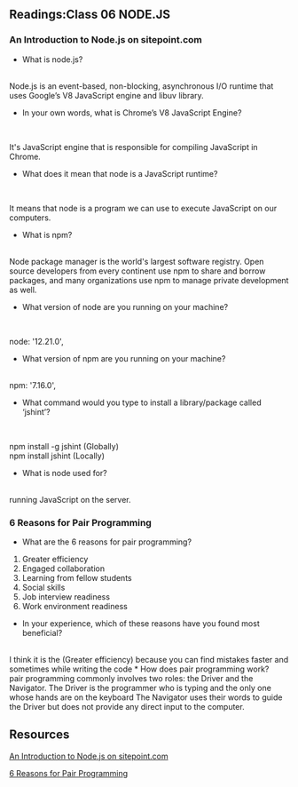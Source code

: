 
## Readings:Class 06 NODE.JS
### An Introduction to Node.js on sitepoint.com
 * What is node.js?
<br>
Node.js is an event-based, non-blocking, asynchronous I/O runtime that uses Google’s V8 JavaScript engine and libuv library.

 * In your own words, what is Chrome’s V8 JavaScript Engine?
<br>

It's JavaScript engine that is responsible for compiling JavaScript in Chrome.
 * What does it mean that node is a JavaScript runtime?
<br>

It means that node is a program we can use to execute JavaScript on our computers.

 * What is npm?
<br>
Node package manager is the world's largest software registry. Open source developers from every continent use npm to share and borrow packages, and many organizations use npm to manage private development as well.

 * What version of node are you running on your machine?
<br>
  
  node: '12.21.0',

* What version of npm are you running on your machine?
<br>
npm: '7.16.0',

 * What command would you type to install a library/package called ‘jshint’?
<br>

npm install -g jshint (Globally)
<br>
npm install jshint (Locally)

 * What is node used for?
 <br>
running JavaScript on the server.
<br>

### 6 Reasons for Pair Programming

* What are the 6 reasons for pair programming?
1. Greater efficiency
2. Engaged collaboration
3. Learning from fellow students
4. Social skills
5. Job interview readiness
6. Work environment readiness

* In your experience, which of these reasons have you found most beneficial?
<br>
I think it is the (Greater efficiency) because you can find mistakes faster and sometimes while writing the code
* How does pair programming work?
<br>
pair programming commonly involves two roles: the Driver and the Navigator.
The Driver is the programmer who is typing and the only one whose hands are on the keyboard
The Navigator uses their words to guide the Driver but does not provide any direct input to the computer.

## Resources
[An Introduction to Node.js on sitepoint.com ](https://www.sitepoint.com/an-introduction-to-node-js/)

[6 Reasons for Pair Programming](https://www.codefellows.org/blog/6-reasons-for-pair-programming/)